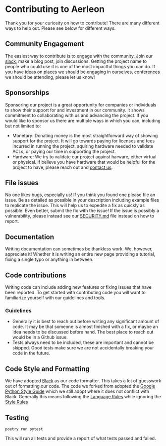 # Contributing to Aerleon

Thank you for your curiosity on how to contribute! There are many different ways to help out. Please see below for different ways.

## Community Engagement
The easiest way to contribute is to engage with the community. Join our [slack](https://aerleon.slack.com/), make a blog post, join discussions. Getting the project name to people who could use it is one of the most impactful things you can do. If you have ideas on places we should be engaging in ourselves, conferences we should be attending, please let us know!

## Sponsorships
Sponsoring our project is a great opportunity for companies or individuals to show their support for and investment in our community. It shows commitment to collaborating with us and advancing the project. If you would like to sponsor us there are multiple ways in which you can, including but not limited to:

* Monetary: Donating money is the most straightforward way of showing support for the project. It will go towards paying for licenses and fees incurred in running the project, aquiring hardware needed to validate ACLs, or paying our time in supporting the project.
* Hardware: We try to validate our project against harware, either virtual or physical. If believe you have hardware that would be helpful for the project to have, please reach out and [contact us](README.md#Contact).

## File issues
No one likes bugs, especially us! If you think you found one please file an issue. Be as detailed as possible in your description including example files to replicate the issue. This will help us to expedite a fix as quickly as possible. Even better, submit the fix with the issue! If the issue is possibly a vulnerability, please instead see our [SECURITY.md](SECURITY.md) file instead on how to report.

## Documentation
Writing documentation can sometimes be thankless work. We, however, appreciate it! Whether it is writing an entire new page providing a tutorial, fixing a single typo or anything in between.

## Code contributions
Writing code can include adding new features or fixing issues that have been reported. To get started with contributing code you will want to familiarize yourself with our guidelines and tools.

### Guidelines

* Generally it is best to reach out before writing any significant amount of code. It may be that someone is almost finished with a fix, or maybe an idea needs to be discussed before hand. The best place to reach out would be in a Github issue.
* Tests always need to be included, these are important and cannot be skipped. Good tests make sure we are not accidentally breaking your code in the future.

## Code Style and Formatting
We have adopted [Black](https://github.com/ambv/black) as our code formatter. This takes a lot of guesswork out of formatting our code. The code we forked from adopted the [Google Python Style Guide](https://google.github.io/styleguide/pyguide.html) which we still adopt where it does not conflict with Black. Generally this means following the [Language Rules](https://google.github.io/styleguide/pyguide.html#s2-python-language-rules) while ignoring the [Style Rules](https://google.github.io/styleguide/pyguide.html#s3-python-style-rules)

## Testing
```
poetry run pytest
```

This will run all tests and provide a report of what tests passed and failed.
